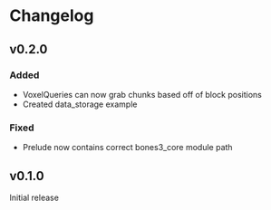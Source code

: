 # Changelog

## v0.2.0
### Added
- VoxelQueries can now grab chunks based off of block positions
- Created data_storage example

### Fixed
- Prelude now contains correct bones3_core module path

## v0.1.0
Initial release

